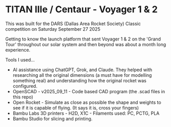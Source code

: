 # TITAN IIIe / Centaur - Voyager 1 & 2

This was built for the DARS (Dallas Area Rocket Society) Classic competition on Saturday September 27 2025  

Getting to know the launch platform that sent Voyager 1 & 2 on the 'Grand Tour' throughout our solar system and then beyond was about a month long experience.

Tools I used...

* AI assistance using ChatGPT, Grok, and Claude.  They helped with researching all the original dimensions (a must have for modelling something real) and understanding how the original rocket was configured.
* OpenSCAD - v2025_09_11 - Code based CAD program (the .scad files in this repo)
* Open Rocket - Simulate as close as possible the shape and weights to see if it is capable of flying. (It says it is, cross your fingers)
* Bambu Labs 3D printers - H2D, X1C - Filaments used: PC, PCTG, PLA
* Bambu Studio for slicing and printing.
